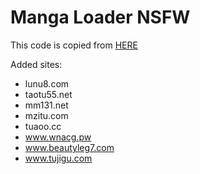 # Manga Loader NSFW

This code is copied from [HERE](https://sleazyfork.org/en/scripts/12657-manga-loader-nsfw)

Added sites:
* lunu8.com
* taotu55.net
* mm131.net
* mzitu.com
* tuaoo.cc
* www.wnacg.pw
* www.beautyleg7.com
* www.tujigu.com
